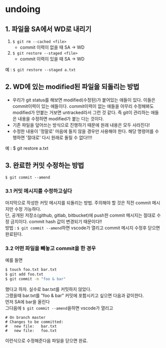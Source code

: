 # undoing

## 1. 파일을 SA에서 WD로 내리기

1. `$ git rm --cached <file>`
   - commit 이력이 없을 때 SA -> WD
2. `$ git restore --staged <file>`
   - commit 이력이 있을 때 SA -> WD

예 : `$ git restore --staged a.txt`  

## 2. WD에 있는 modified된 파일을 되돌리는 방법
- 우리가 git status를 해보면 modified(수정된)가 붙어있는 애들이 있다. 이들은 commit이력이 있는 애들이다. commit이력이 없는 애들을 아무리 수정해봐도 modified가 안붙는 거보면 untracked라서 그런 것 같다. 즉 git이 관리하는 애들은 내용을 수정하면 modified가 붙는 다는 것이다.
- 기존 파일을 덮어쓰는 방식으로 진행하기 때문에 원래 내용은 모두 사라진다!  
- 수정한 내용이 '정말로' 마음에 들지 않을 경우만 사용해야 한다. 해당 명령어를 수행하면 '절대로' 다시 원래로 돌릴 수 없다!!!!  

예 : $ git restore a.txt  

## 3. 완료한 커밋 수정하는 방법
`$ git commit --amend`
### 3.1 커밋 메시지를 수정하고싶다
마지막으로 작성한 커밋 메시지를 되돌리는 방법. 주의해야 할 것은 직전 commit 메시지만 수정 가능하다.  
단, 공개된 저장소(github, gitlab, bitbucket)에 push한 commit 메시지는 절대로 수정 금지이다. commit hash 값이 변경되기 때문이다!!  
방법 : `$ git commit --amend`하면 vscode가 열리고 commit 메시지 수정후 닫으면 완료된다.  

### 3.2 어떤 파일을 빼놓고 commit을 한 경우
예를 들면  
```bash
$ touch foo.txt bar.txt
$ git add foo.txt
$ git commit -m "foo & bar"
```
했다고 하자. 실수로 bar.txt를 커밋하지 않았다.  
그랬을때 bar.txt를 "foo & bar" 커밋에 포함시키고 싶으면 다음과 같이한다.  
먼저 SA에 bar을 올린다  
그다음에 `$ git commit --amend`을하면 vscode가 열리고  
```
# On branch master
# Changes to be committed:
#	new file:   bar.txt
#	new file:   foo.txt
```
이런식으로 수정해준다음 파일을 닫으면 완료.

